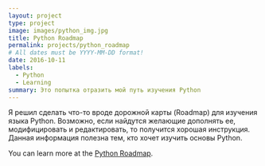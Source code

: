 ```yaml
---
layout: project
type: project
image: images/python_img.jpg
title: Python Roadmap
permalink: projects/python_roadmap
# All dates must be YYYY-MM-DD format!
date: 2016-10-11
labels:
  - Python
  - Learning
summary: Это попытка отразить мой путь изучения Python
---
```


Я решил сделать что-то вроде дорожной карты (Roadmap) для изучения языка Python. Возможно, если найдутся желающие дополнять ее, модифицировать и редактировать, то получится хорошая инструкция. Данная информация полезна тем, кто хочет изучить основы Python.

You can learn more at the [Python Roadmap](https://github.com/GnuriaN/Python-Roadmap).

